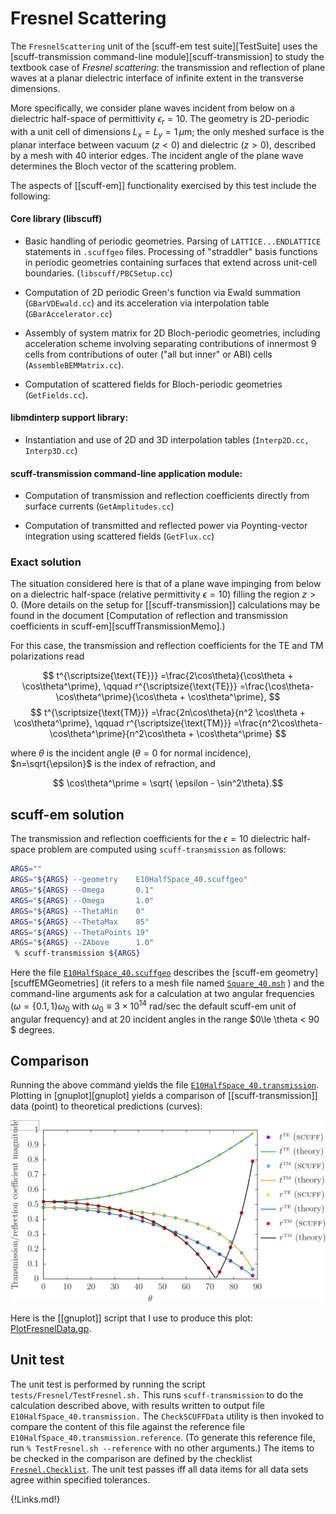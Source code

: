 # Fresnel Scattering

The `FresnelScattering` unit of the
[<span class=SC>scuff-em</span> test suite][TestSuite]
uses the [<span class=SC>scuff-transmission</span> command-line module][scuff-transmission]
to study the textbook case of *Fresnel scattering*: the transmission and
reflection of plane waves at a planar dielectric interface of infinite extent
in the transverse dimensions.

More specifically, we consider plane waves incident from below
on a dielectric half-space of permittivity $\epsilon_r=10.$
The geometry is 2D-periodic with a unit cell of dimensions $L_x=L_y=1\, \mu$m;
the only meshed surface is the planar interface between vacuum ($z<0$) and
dielectric ($z>0$), described by a mesh with 40 interior edges.
The incident angle of the plane wave determines the Bloch vector of the 
scattering problem.

The aspects of [[scuff-em]] functionality exercised by this test include the 
following:

#### Core library (<span class=SC>libscuff</span>)

+ Basic handling of periodic geometries. Parsing of `LATTICE...ENDLATTICE`
  statements in `.scuffgeo` files. Processing of "straddler" basis
  functions in periodic geometries containing surfaces that extend across
  unit-cell boundaries. (`libscuff/PBCSetup.cc`)

+ Computation of 2D periodic Green's function via Ewald summation
  (`GBarVDEwald.cc`) and its acceleration via interpolation table 
  (`GBarAccelerator.cc`)

+ Assembly of system matrix for 2D Bloch-periodic geometries, including
  acceleration scheme involving separating contributions of innermost 9 cells
  from contributions of outer ("all but inner" or ABI) cells (`AssembleBEMMatrix.cc`).

+ Computation of scattered fields for Bloch-periodic geometries (`GetFields.cc`).


#### <span class=SC>libmdinterp</span> support library:

+ Instantiation and use of 2D and 3D interpolation 
  tables (`Interp2D.cc, Interp3D.cc`)

#### <span class=SC>scuff-transmission</span> command-line application module:

+ Computation of transmission and reflection coefficients directly
    from surface currents (`GetAmplitudes.cc`)

+ Computation of transmitted and reflected power via Poynting-vector
    integration using scattered fields (`GetFlux.cc`)

### Exact solution

The situation considered here is that of a plane wave impinging 
from below on a dielectric half-space (relative permittivity $\epsilon=10$)
filling the region $z>0$. (More details on the setup for
[[scuff-transmission]] calculations may be found in the document
[Computation of reflection and transmission coefficients in <span class="SC">scuff-em</span>][scuffTransmissionMemo].)

For this case, the transmission and reflection coefficients
for the TE and TM polarizations read 

$$ t^{\scriptsize{\text{TE}}}
   =\frac{2\cos\theta}{\cos\theta + \cos\theta^\prime},
   \qquad
   r^{\scriptsize{\text{TE}}}
   =\frac{\cos\theta-\cos\theta^\prime}{\cos\theta + \cos\theta^\prime},
$$
$$
   t^{\scriptsize{\text{TM}}}
  =\frac{2n\cos\theta}{n^2 \cos\theta + \cos\theta^\prime},
   \qquad
   r^{\scriptsize{\text{TM}}}
  =\frac{n^2\cos\theta-\cos\theta^\prime}{n^2\cos\theta + \cos\theta^\prime}
$$

where $\theta$ is the incident angle ($\theta=0$ for normal incidence),
$n=\sqrt{\epsilon}$ is the index of refraction, and

$$ \cos\theta^\prime = \sqrt{ \epsilon - \sin^2\theta}.$$

## <span class="SC">scuff-em</span> solution

The transmission and reflection coefficients for the $\epsilon=10$ dielectric
half-space problem are computed using `scuff-transmission` as follows:

````bash
ARGS=""
ARGS="${ARGS} --geometry    E10HalfSpace_40.scuffgeo"
ARGS="${ARGS} --Omega       0.1"
ARGS="${ARGS} --Omega       1.0"
ARGS="${ARGS} --ThetaMin    0"
ARGS="${ARGS} --ThetaMax    85"
ARGS="${ARGS} --ThetaPoints 19"
ARGS="${ARGS} --ZAbove      1.0"
 % scuff-transmission ${ARGS}
````

Here the file
[`E10HalfSpace_40.scuffgeo`](E10HalfSpace_40.scuffgeo)
describes the [<span class="SC">scuff-em</span> geometry][scuffEMGeometries]
(it refers to a mesh file named [`Square_40.msh`](Square_40.msh) )
and the command-line arguments ask for a calculation at 
two angular frequencies ($\omega=\{0.1, 1\}\omega_0$ with 
$\omega_0\equiv 3\times 10^{14}$ rad/sec the default
<span class=SC>scuff-em</span> unit of angular frequency)
and at 20 incident angles in the range $0\le \theta < 90 $ degrees.

## Comparison

Running the above command yields the file
[`E10HalfSpace_40.transmission`](E10HalfSpace_40.transmission).
Plotting in [<span class="SC">gnuplot</sc>][gnuplot] yields 
a comparison of [[scuff-transmission]] data (point) to 
theoretical predictions (curves):

![FresnelData.png](FresnelData.png)

Here is the [[gnuplot]] script that I use to produce this 
plot: [PlotFresnelData.gp](PlotFresnelData.gp).

## Unit test

The unit test is performed by running the script `tests/Fresnel/TestFresnel.sh.`
This runs `scuff-transmission` to do the calculation described above, with
results written to output file `E10HalfSpace_40.transmission.`
The `CheckSCUFFData` utility is then invoked to compare the content 
of this file against the reference file `E10HalfSpace_40.transmission.reference`.
(To generate this reference file, run `% TestFresnel.sh --reference` with
no other arguments.)
The items to be checked in the comparison are defined by the checklist
[`Fresnel.Checklist`](Fresnel.Checklist). The unit test passes iff 
all data items for all data sets agree within specified tolerances.


{!Links.md!}
